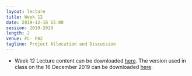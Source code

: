 ```yaml
---
layout: lecture
title: Week 12
date: 2019-12-16 15:00
session: 2019-2020
length: 2
venue: FC- F02
tagline: Project Allocation and Discussion 
---
```


* Week 12 Lecture content can be downloaded [here](http://opendsi.cc/bioinformatics/assets/Lecture_w12.pdf).
The version used in class on the 16 December 2019 can be downloaded [here](http://opendsi.cc/bioinformatics/assets/Lecture_w12_Ext.pdf).
